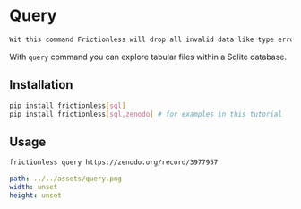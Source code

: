# Query

```markdown remark type=info
Wit this command Frictionless will drop all invalid data like type errors in cells. Use `validate` if needed.
```

With `query` command you can explore tabular files within a Sqlite database.

## Installation

```bash tabs=CLI
pip install frictionless[sql]
pip install frictionless[sql,zenodo] # for examples in this tutorial
```

## Usage

```bash
frictionless query https://zenodo.org/record/3977957
```

```yaml image
path: ../../assets/query.png
width: unset
height: unset
```
